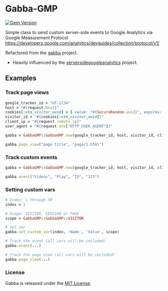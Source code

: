 # Gabba-GMP

[![Gem Version](https://badge.fury.io/rb/gabba-gmp.svg)](http://badge.fury.io/rb/gabba-gmp)

Simple class to send custom server-side events to Google Analytics via Google Measurement Protocol
https://developers.google.com/analytics/devguides/collection/protocol/v1/

Refactored from the [gabba](https://github.com/hybridgroup/gabba) project.
 - Heavily influenced by the [serversidegoogleanalytics][] project.

## Examples

### Track page views

```ruby
google_tracker_id = "UT-1234"
host = "#{request.host}"
cookies[:utm_visitor_uuid] = { value: "#{SecureRandom.uuid}", expires: 1.year.from_now} if !cookies[:utm_visitor_uuid].present?
visitor_id = "#{cookies[:utm_visitor_uuid]}"
client_ip = "#{request.remote_ip}"
user_agent = "#{request.env["HTTP_USER_AGENT"]}"

gabba = GabbaGMP::GabbaGMP.new(google_tracker_id, host, visitor_id, client_ip, user_agent)

gabba.page_view("page title", "page/1.html")
```

### Track custom events

```ruby
gabba = GabbaGMP::GabbaGMP.new(google_tracker_id, host, visitor_id, client_ip, user_agent)

gabba.event("Videos", "Play", "ID", "123")
```

### Setting custom vars

```ruby
# Index: 1 through 50
index = 1

# Scope: VISITOR, SESSION or PAGE
scope = GabbaGMP::GabbaGMP::VISITOR

# Set var
gabba.set_custom_var(index, 'Name', 'Value', scope)

# Track the event (all vars will be included)
gabba.event(...)

# Track the page view (all vars will be included)
gabba.page_view(...)
```

### License

Gabba is released under the [MIT License](http://opensource.org/licenses/MIT).


[serversidegoogleanalytics]: http://code.google.com/p/serversidegoogleanalytics
